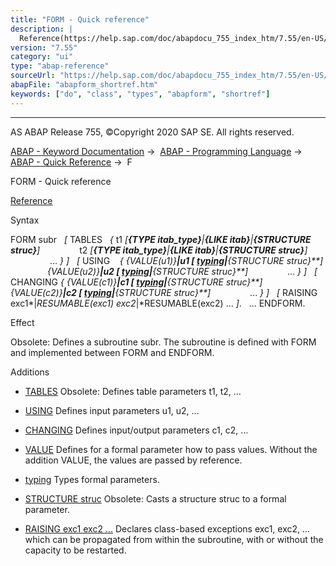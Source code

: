 ```yaml
---
title: "FORM - Quick reference"
description: |
  Reference(https://help.sap.com/doc/abapdocu_755_index_htm/7.55/en-US/abapform.htm) Syntax FORM subr  TABLES    t1 TYPE itab_typeLIKE itabSTRUCTURE struc t2 TYPE itab_typeLIKE itabSTRUCTURE struc ...    USING
version: "7.55"
category: "ui"
type: "abap-reference"
sourceUrl: "https://help.sap.com/doc/abapdocu_755_index_htm/7.55/en-US/abapform_shortref.htm"
abapFile: "abapform_shortref.htm"
keywords: ["do", "class", "types", "abapform", "shortref"]
---
```


* * *

AS ABAP Release 755, ©Copyright 2020 SAP SE. All rights reserved.

[ABAP - Keyword Documentation](https://help.sap.com/doc/abapdocu_755_index_htm/7.55/en-US/abenabap.htm) →  [ABAP - Programming Language](https://help.sap.com/doc/abapdocu_755_index_htm/7.55/en-US/abenabap_reference.htm) →  [ABAP - Quick Reference](https://help.sap.com/doc/abapdocu_755_index_htm/7.55/en-US/abenabap_shortref.htm) →  F

FORM - Quick reference

[Reference](https://help.sap.com/doc/abapdocu_755_index_htm/7.55/en-US/abapform.htm)

Syntax

FORM subr
  *\[* TABLES   *{* t1 *\[**{*TYPE itab\_type*}**|**{*LIKE itab*}**|**{*STRUCTURE struc*}**\]*
               t2 *\[**{*TYPE itab\_type*}**|**{*LIKE itab*}**|**{*STRUCTURE struc*}**\]*
                ... *}* *\]*
  *\[* USING    *{* *{*VALUE(u1)*}**|*u1 *\[* [typing](https://help.sap.com/doc/abapdocu_755_index_htm/7.55/en-US/abentyping_shortref.htm)*|**{*STRUCTURE struc*}**\]*
               *{*VALUE(u2)*}**|*u2 *\[* [typing](https://help.sap.com/doc/abapdocu_755_index_htm/7.55/en-US/abentyping_shortref.htm)*|**{*STRUCTURE struc*}**\]*
               ... *}* *\]*
  *\[* CHANGING *{* *{*VALUE(c1)*}**|*c1 *\[* [typing](https://help.sap.com/doc/abapdocu_755_index_htm/7.55/en-US/abentyping_shortref.htm)*|**{*STRUCTURE struc*}**\]*
               *{*VALUE(c2)*}**|*c2 *\[* [typing](https://help.sap.com/doc/abapdocu_755_index_htm/7.55/en-US/abentyping_shortref.htm)*|**{*STRUCTURE struc*}**\]*
               ... *}* *\]*
  *\[* RAISING exc1*|*RESUMABLE(exc1) exc2*|*RESUMABLE(exc2) ... *\]*.
  ...
ENDFORM.

Effect

Obsolete: Defines a subroutine subr. The subroutine is defined with FORM and implemented between FORM and ENDFORM.

Additions

-   [TABLES](https://help.sap.com/doc/abapdocu_755_index_htm/7.55/en-US/abapform_tables.htm)
    Obsolete: Defines table parameters t1, t2, ...
    

-   [USING](https://help.sap.com/doc/abapdocu_755_index_htm/7.55/en-US/abapform_parameters.htm)
    Defines input parameters u1, u2, ...
    

-   [CHANGING](https://help.sap.com/doc/abapdocu_755_index_htm/7.55/en-US/abapform_parameters.htm)
    Defines input/output parameters c1, c2, ...
    

-   [VALUE](https://help.sap.com/doc/abapdocu_755_index_htm/7.55/en-US/abapform_parameters.htm)
    Defines for a formal parameter how to pass values. Without the addition VALUE, the values are passed by reference.
    

-   [typing](https://help.sap.com/doc/abapdocu_755_index_htm/7.55/en-US/abentyping_shortref.htm)
    Types formal parameters.
    

-   [STRUCTURE struc](https://help.sap.com/doc/abapdocu_755_index_htm/7.55/en-US/abapform_structure.htm)
    Obsolete: Casts a structure struc to a formal parameter.
    

-   [RAISING exc1 exc2 ...](https://help.sap.com/doc/abapdocu_755_index_htm/7.55/en-US/abapform.htm)
    Declares class-based exceptions exc1, exc2, ... which can be propagated from within the subroutine, with or without the capacity to be restarted.